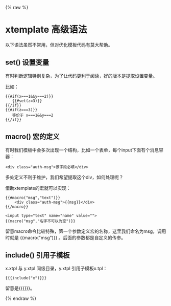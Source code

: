 {% raw %}

# xtemplate 高级语法

以下语法虽然不常用，但对优化模板代码有莫大帮助。

## set() 设置变量

有时判断逻辑特别复杂，为了让代码更利于阅读，好的版本是提取设置变量。

比如：

    {{#if(x===1&&y===2)}}
       {{#set(z=3)}}
    {{/if}}
    {{#if(z===3)}}
       等价于 x===1&&y===2
    {{/if}}
    
## macro() 宏的定义

有时我们模板中会多次出现一个结构，比如一个表单，每个input下面有个消息容器：

    <div class="auth-msg">该字段必填</div>
    
多处定义不利于维护，我们希望提取这个div，如何处理呢？

借助xtemplate的宏就可以实现：

    {{#macro("msg","text")}}
        <div class="auth-msg">{{msg}}</div>
    {{/macro}}
    
    <input type="text" name="name" value="">
    {{macro("msg","名字不可以为空")}}
    
留意macro命令比较特殊，第一个参数定义宏的名称，这里我们命名为msg，调用时就是 {{macro("msg")}} 。后面的参数都是自定义的传参。


## include() 引用子模板

x.xtpl 与 y.xtpl 同级目录，y.xtpl 引用子模板x.tpl：

    {{{include("x")}}}
    
留意是{{{}}}。

{% endraw %}






